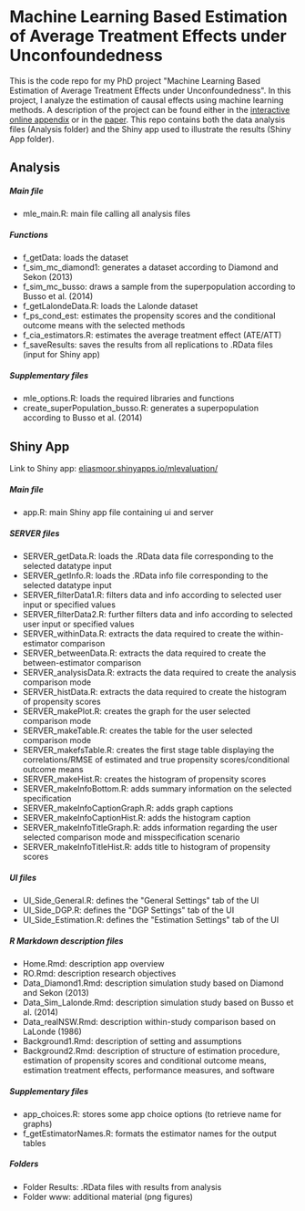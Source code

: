 # Machine Learning Based Estimation of Average Treatment Effects under Unconfoundedness
This is the code repo for my PhD project "Machine Learning Based Estimation of Average Treatment Effects under Unconfoundedness". In this project, I analyze the estimation of causal effects using machine learning methods. A description of the project can be found either in the [interactive online appendix](https://eliasmoor.shinyapps.io/mlevaluation/) or in the [paper](https://emoor.github.io/projects/Doctoral_Thesis_EM.pdf#page=18). This repo contains both the data analysis files (Analysis folder) and the Shiny app used to illustrate the results (Shiny App folder).

## Analysis

##### Main file

- mle_main.R: main file calling all analysis files

##### Functions

- f_getData: loads the dataset
- f_sim_mc_diamond1: generates a dataset according to Diamond and Sekon (2013)
- f_sim_mc_busso: draws a sample from the superpopulation according to Busso et al. (2014)
- f_getLalondeData.R: loads the Lalonde dataset
- f_ps_cond_est: estimates the propensity scores and the conditional outcome means with the selected methods
- f_cia_estimators.R: estimates the average treatment effect (ATE/ATT)
- f_saveResults: saves the results from all replications to .RData files (input for Shiny app)

##### Supplementary files

- mle_options.R: loads the required libraries and functions
- create_superPopulation_busso.R: generates a superpopulation according to Busso et al. (2014)

## Shiny App

Link to Shiny app: [eliasmoor.shinyapps.io/mlevaluation/](https://eliasmoor.shinyapps.io/mlevaluation/)

##### Main file

- app.R: main Shiny app file containing ui and server

##### SERVER files

- SERVER_getData.R: loads the .RData data file corresponding to the selected datatype input
- SERVER_getInfo.R: loads the .RData info file corresponding to the selected datatype input
- SERVER_filterData1.R: filters data and info according to selected user input or specified values
- SERVER_filterData2.R: further filters data and info according to selected user input or specified values
- SERVER_withinData.R: extracts the data required to create the within-estimator comparison
- SERVER_betweenData.R: extracts the data required to create the between-estimator comparison
- SERVER_analysisData.R: extracts the data required to create the analysis comparison mode
- SERVER_histData.R: extracts the data required to create the histogram of propensity scores
- SERVER_makePlot.R: creates the graph for the user selected comparison mode
- SERVER_makeTable.R: creates the table for the user selected comparison mode
- SERVER_makefsTable.R: creates the first stage table displaying the correlations/RMSE of estimated and true propensity scores/conditional outcome means
- SERVER_makeHist.R: creates the histogram of propensity scores
- SERVER_makeInfoBottom.R: adds summary information on the selected specification
- SERVER_makeInfoCaptionGraph.R: adds graph captions 
- SERVER_makeInfoCaptionHist.R: adds the histogram caption
- SERVER_makeInfoTitleGraph.R: adds information regarding the user selected comparison mode and misspecification scenario
- SERVER_makeInfoTitleHist.R: adds title to histogram of propensity scores

##### UI files

- UI_Side_General.R: defines the "General Settings" tab of the UI
- UI_Side_DGP.R: defines the "DGP Settings" tab of the UI
- UI_Side_Estimation.R: defines the "Estimation Settings" tab of the UI

##### R Markdown description files

- Home.Rmd: description app overview
- RO.Rmd: description research objectives
- Data_Diamond1.Rmd: description simulation study based on Diamond and Sekon (2013)
- Data_Sim_Lalonde.Rmd: description simulation study based on Busso et al. (2014)
- Data_realNSW.Rmd: description within-study comparison based on LaLonde (1986)
- Background1.Rmd: description of setting and assumptions
- Background2.Rmd: description of structure of estimation procedure, estimation of propensity scores and conditional outcome means, estimation treatment effects, performance measures, and software

##### Supplementary files

- app_choices.R: stores some app choice options (to retrieve name for graphs)
- f_getEstimatorNames.R: formats the estimator names for the output tables

##### Folders

- Folder Results: .RData files with results from analysis
- Folder www: additional material (png figures)




